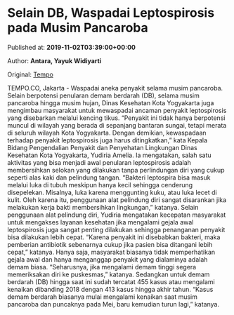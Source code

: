 
# Selain DB, Waspadai Leptospirosis pada Musim Pancaroba

Published at: **2019-11-02T03:39:00+00:00**

Author: **Antara, Yayuk Widiyarti**

Original: [Tempo](https://gaya.tempo.co/read/1267435/selain-db-waspadai-leptospirosis-pada-musim-pancaroba)

TEMPO.CO, Jakarta - Waspadai aneka penyakit selama musim pancaroba. Selain berpotensi penularan demam berdarah (DB), selama musim pancaroba hingga musim hujan, Dinas Kesehatan Kota Yogyakarta juga mengimbau masyarakat untuk mewaspadai ancaman penyakit leptospirosis yang disebarkan melalui kencing tikus.
“Penyakit ini tidak hanya berpotensi muncul di wilayah yang berada di sepanjang bantaran sungai, tetapi merata di seluruh wilayah Kota Yogyakarta. Dengan demikian, kewaspadaan terhadap penyakit leptospirosis juga harus ditingkatkan,” kata Kepala Bidang Pengendalian Penyakit dan Penyehatan Lingkungan Dinas Kesehatan Kota Yogyakarta, Yudiria Amelia.
Ia mengatakan, salah satu aktivitas yang bisa menjadi awal penularan leptospirosis adalah membersihkan selokan yang dilakukan tanpa perlindungan diri yang cukup seperti alas kaki dan pelindung tangan.
“Bakteri leptospira bisa masuk melalui luka di tubuh meskipun hanya kecil sehingga cenderung disepelekan. Misalnya, luka karena menggunting kuku, atau luka lecet di kulit. Oleh karena itu, penggunaan alat pelindung diri sangat disarankan jika melakukan kerja bakti membersihkan lingkungan,” katanya.
Selain penggunaan alat pelindung diri, Yudiria mengatakan kecepatan masyarakat untuk mengakses layanan kesehatan jika mengalami gejala awal leptospirosis juga sangat penting dilakukan sehingga penanganan penyakit bisa dilakukan lebih cepat.
“Karena penyakit ini disebabkan bakteri, maka pemberian antibiotik sebenarnya cukup jika pasien bisa ditangani lebih cepat,” katanya.
Hanya saja, masyarakat biasanya tidak memperhatikan gejala awal dan hanya menganggap penyakit yang dialaminya adalah demam biasa.
“Seharusnya, jika mengalami demam tinggi segera memeriksakan diri ke puskesmas,” katanya.
Sedangkan untuk demam berdarah (DB) hingga saat ini sudah tercatat 455 kasus atau mengalami kenaikan dibanding 2018 dengan 413 kasus hingga akhir tahun.
“Kasus demam berdarah biasanya mulai mengalami kenaikan saat musim pancaroba dan puncaknya pada Mei, baru kemudian turun lagi,” katanya.
